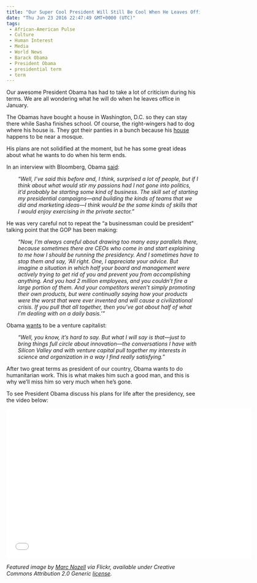 ```yaml
---
title: "Our Super Cool President Will Still Be Cool When He Leaves Office (VIDEO)"
date: "Thu Jun 23 2016 22:47:49 GMT+0000 (UTC)"
tags: 
 - African-American Pulse
 - Culture
 - Human Interest
 - Media
 - World News
 - Barack Obama
 - President Obama
 - presidential term
 - term
---
```

<p><!-- Quick Adsense WordPress Plugin: http://quicksense.net/ --></p><p>Our awesome President Obama has had to take a lot of criticism during his terms. We are all wondering what he will do when he leaves office in January.</p><p>The Obamas&#xA0;have bought a house in Washington, D.C. so they can stay there while Sasha finishes school. Of course, the right-wingers had to dog where his house is. They got their panties in a bunch because his <a href="http://www.liberalamerica.org/2016/05/26/rwnj-media-tizzy-president-obamas-new-house-near-mosque/" target="_blank">house</a> happens to be near a mosque.</p><p>His plans are not solidified at the moment, but he has some great ideas about what he wants to do when his term ends.</p><p>In an interview with Bloomberg, Obama <a href="http://www.addictinginfo.org/2016/06/23/president-obama-just-revealed-his-new-career-and-it-could-be-awesome/" onclick="__gaTracker(&apos;send&apos;, &apos;event&apos;, &apos;outbound-article&apos;, &apos;http://www.addictinginfo.org/2016/06/23/president-obama-just-revealed-his-new-career-and-it-could-be-awesome/&apos;, &apos;said&apos;);" target="_blank">said</a>:</p><p style="padding-left: 30px;"><em>&#x201C;Well, I&#x2019;ve said this before and, I think, surprised a lot of people, but if I think about what would stir my passions had I not gone into politics, it&#x2019;d probably be starting some kind of business. The skill set of starting my presidential campaigns&#x2014;and building the kinds of teams that we did and marketing ideas&#x2014;I think would be the same kinds of skills that I would enjoy exercising in the private sector.&#x201D;</em></p><p>He was very careful not to repeat the &#x201C;a businessman could be president&#x201D; talking point that the GOP has been making:</p><p style="padding-left: 30px;"><em>&#x201C;Now, I&#x2019;m always careful about drawing too many easy parallels there, because sometimes there are CEOs who come in and start explaining to me how I should be running the presidency. And I sometimes have to stop them and say, &#x2018;All right. One, I appreciate your advice. But imagine a situation in which half your board and management were actively trying to get rid of you and prevent you from accomplishing anything. And you had 2 million employees, and you couldn&#x2019;t fire a large portion of them. And your competitors weren&#x2019;t simply promoting their own products, but were continually saying how your products were the worst that were ever invented and will cause a civilizational crisis. If you pull that all together, then you&#x2019;ve got about half of what I&#x2019;m dealing with on a daily basis.&#x2019;&#x201D;</em></p><p>Obama <a href="http://newcenturytimes.com/2016/06/23/president-obamas-next-career-move-is-bound-to-drive-republicans-nuts/" onclick="__gaTracker(&apos;send&apos;, &apos;event&apos;, &apos;outbound-article&apos;, &apos;http://newcenturytimes.com/2016/06/23/president-obamas-next-career-move-is-bound-to-drive-republicans-nuts/&apos;, &apos;wants&apos;);" target="_blank">wants</a> to be a venture capitalist:</p><p style="padding-left: 30px;"><em>&#x201C;Well, you know, it&#x2019;s hard to say. But what I will say is that&#x2014;just to bring things full circle about innovation&#x2014;the conversations I have with Silicon Valley and with venture capital pull together my interests in science and organization in a way I find really satisfying.&#x201D;</em></p><p>After two great terms as president of our country, Obama wants to do humanitarian work. This is what makes him such a good man, and this is why we&#x2019;ll miss him so very much when he&#x2019;s gone.</p><p>To see President Obama discuss his plans for life after the presidency, see the video below:</p><p><span class="embed-youtube" style="text-align:center; display: block;"><iframe class="youtube-player" type="text/html" width="640" height="390" src="//www.youtube.com/embed/j6gOKSVpqDQ?version=3&amp;rel=1&amp;fs=1&amp;autohide=2&amp;showsearch=0&amp;showinfo=1&amp;iv_load_policy=1&amp;wmode=transparent" allowfullscreen="true" style="border:0;"></iframe></span></p><p><!-- Quick Adsense WordPress Plugin: http://quicksense.net/ --></p><p><em>Featured image by <a href="https://www.flickr.com/photos/marcn/7811036260/in/photolist-cUeAWY-cUeLqG-cUewWA-cUeGdb-cUeLKQ-cUeE5f-cUexjA-6mzQ6U-a1hSYe-cUeCy5-cUeH3Y-cUeHqs-cUeCKq-cUeuFu-cUeMs7-cUeFkL-cUeuYJ-cUePyY-cUePJ7-cUeQGS-cUeKLJ-9x23mj-cUeL5o-cUeNKL-cUeEH1-cUewyS-cUeKw3-a1hTDv-527kdT-dMD9N5-a1hT6v-cUeHMq-bX7fyB-cUevVJ-cUeN2W-cUeAch-dgyZEn-cUeQZh-cUeQuq-cUeMHA-cUeJt1-cetADQ-dNBFG7-5pbPo1-bREE9F-39bDoS-bCaf78-5p7x3B-bpfZGL-cUevfL" onclick="__gaTracker(&apos;send&apos;, &apos;event&apos;, &apos;outbound-article&apos;, &apos;https://www.flickr.com/photos/marcn/7811036260/in/photolist-cUeAWY-cUeLqG-cUewWA-cUeGdb-cUeLKQ-cUeE5f-cUexjA-6mzQ6U-a1hSYe-cUeCy5-cUeH3Y-cUeHqs-cUeCKq-cUeuFu-cUeMs7-cUeFkL-cUeuYJ-cUePyY-cUePJ7-cUeQGS-cUeKLJ-9x23mj-cUeL5o-cUeNKL-cUeEH1-cUewyS-cUeKw3-a1hTDv-527kdT-dMD9N5-a1hT6v-cUeHMq-bX7fyB-cUevVJ-cUeN2W-cUeAch-dgyZEn-cUeQZh-cUeQuq-cUeMHA-cUeJt1-cetADQ-dNBFG7-5pbPo1-bREE9F-39bDoS-bCaf78-5p7x3B-bpfZGL-cUevfL&apos;, &apos;Marc Nozell&apos;);" target="_blank">Marc Nozell</a> via Flickr, available under Creative Commons Attribution 2.0 Generic <a href="https://creativecommons.org/licenses/by/2.0/" onclick="__gaTracker(&apos;send&apos;, &apos;event&apos;, &apos;outbound-article&apos;, &apos;https://creativecommons.org/licenses/by/2.0/&apos;, &apos;license&apos;);" target="_blank">license</a>.</em></p><div style="font-size:0px;height:0px;line-height:0px;margin:0;padding:0;clear:both"></div>